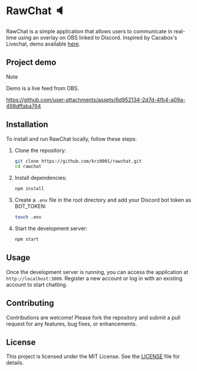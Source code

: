 # RawChat 🔈

RawChat is a simple application that allows users to communicate in real-time using an overlay on OBS linked to Discord.
Inspired by Cacabox's Livechat, demo available [here](https://www.youtube.com/watch?v=Qs4zvCv1Ir8).

## Project demo
> [!NOTE]  
> Demo is a live feed from OBS.

https://github.com/user-attachments/assets/6d952134-2d7d-4fb4-a09a-498dffaba764

## Installation

To install and run RawChat locally, follow these steps:

1. Clone the repository:
    ```sh
    git clone https://github.com/krz0001/rawchat.git
    cd rawchat
    ```

2. Install dependencies:
    ```sh
    npm install
    ```

3. Create a `.env` file in the root directory and add your Discord bot token as BOT_TOKEN:
    ```sh
    touch .env
    ```

4. Start the development server:
    ```sh
    npm start
    ```

## Usage

Once the development server is running, you can access the application at `http://localhost:3000`. Register a new account or log in with an existing account to start chatting.

## Contributing

Contributions are welcome! Please fork the repository and submit a pull request for any features, bug fixes, or enhancements.

## License

This project is licensed under the MIT License. See the [LICENSE](LICENSE) file for details.
